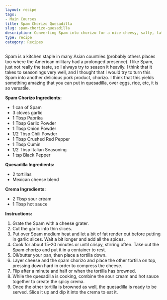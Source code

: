 ```yaml
---
layout: recipe
tags:
- Main Courses
title: Spam Chorizo Quesadilla
slug: spam-chorizo-quesadilla
description: Converting Spam into chorizo for a nice cheesy, salty, fatty quesadilla.
type: recipe
category: Recipes
---
```


Spam is a kitchen staple in many Asian countries (probably others places too where the American military had a prolonged presence). I like Spam, just not really the taste, so I always try to season it heavily. I think that it takes to seasonings very well, and I thought that I would try to turn this Spam into another delicious pork product, chorizo. I think that this yields something amazing that you can put in quesadilla, over eggs, rice, etc, it is so versatile.

**Spam Chorizo Ingredients:**
* 1 can of Spam
* 3 cloves garlic
* 1 Tbsp Paprika
* 1 Tbsp Garlic Powder
* 1 Tbsp Onion Powder
* 1/2 Tbsp Chili Powder
* 1 Tbsp Crushed Red Pepper
* 1 Tbsp Cumin
* 1/2 Tbsp Italian Seasoning
* 1 tsp Black Pepper

**Quesadilla Ingredients:**
* 2 tortillas
* Mexican cheese blend

**Crema Ingredients:**
* 2 Tbsp sour cream
* 1 Tbsp hot sauce

**Instructions:**
1. Grate the Spam with a cheese grater.
2. Cut the garlic into thin slices. 
3. Put over Spam medium heat and let a bit of fat render out before putting in garlic slices. Wait a bit longer and add all the spices. 
4. Cook for about 15-20 minutes or until crispy, stirring often. Take out the Spam chorizo and put it in a container to rest.
5. Oil/butter your pan, then place a tortilla down. 
6. Layer cheese and the spam chorizo and place the other tortilla on top, pressing down hard in order to compress the cheese.
7. Flip after a minute and half or when the tortilla has browned.
8. While the quesadilla is cooking, combine the sour cream and hot sauce together to create the spicy crema.
9. Once the other tortilla is browned as well, the quesadilla is ready to be served. Slice it up and dip it into the crema to eat it.